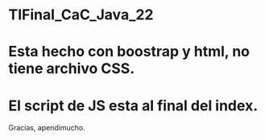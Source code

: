 # TIFinal_CaC_Java_22
# Esta hecho con boostrap y html, no tiene archivo CSS.
# El script de JS esta al final del index.
Gracias, apendimucho.
